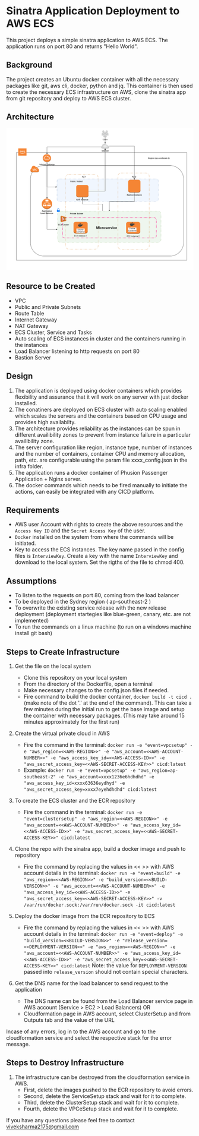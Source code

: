 # Sinatra Application Deployment to AWS ECS

This project deploys a simple sinatra application to AWS ECS. The application runs on port 80 and returns "Hello World".

## Background

The project creates an Ubuntu docker container with all the necessary packages like git, aws cli, docker, python and jq. This container is then used to create the necessary ECS infrastructure on AWS, clone the sinatra app from git repository and deploy to AWS ECS cluster.

## Architecture
![alt text](https://raw.githubusercontent.com/viveksharma2175/cfn-simple-sintara-app/master/gitimages/REA1.png)

## Resource to be Created
- VPC
- Public and Private Subnets
- Route Table
- Internet Gateway
- NAT Gateway
- ECS Cluster, Service and Tasks
- Auto scaling of ECS instances in cluster and the containers running in the instances
- Load Balancer listening to http requests on port 80
- Bastion Server

## Design
1. The application is deployed using docker containers which provides flexibility and assurance that it will work on any server with just docker installed.
2. The conatiners are deployed on ECS cluster with auto scaling enabled which scales the servers and the containers based on CPU usage and provides high availabilty.
3. The architecture provides reliability as the instances can be spun in different availibility zones to prevent from instance failure in a particular availibility zone.
4. The server configuration like region, instance type, number of instances and the number of containers, container CPU and memory allocation, path, etc. are configurable using the param file xxxx_config.json in the infra folder.
5. The application runs a docker container of Phusion Passenger Application + Nginx server.
6. The docker commands which needs to be fired manually to initiate the actions, can easily be integrated with any CICD platform.

## Requirements
- AWS user Account with rights to create the above resources and the `Access Key ID` and the `Secret Access Key` of the user.
- `Docker` installed on the system from where the commands will be initiated.
- Key to access the ECS instances. The key name passed in the config files is `InterviewKey`. Create a key with the name `InterviewKey` and download to the local system. Set the rigths of the file to chmod 400.

## Assumptions

- To listen to the requests on port 80, coming from the load balancer
- To be deployed in the Sydney region ( ap-southeast-2 )
- To overwrite the existing service release with the new release deployment (deployment startegies like blue-green, canary, etc. are not implemented)
- To run the commands on a linux machine (to run on a windows machine install git bash)

## Steps to Create Infrastructure
1. Get the file on the local system
    - Clone this repository on your local system
    - From the directory of the Dockerfile, open a terminal
    - Make necessary changes to the config.json files if needed.
    - Fire command to build the docker container, `docker build -t cicd .` (make note of the dot '.' at the end of the command). This can take a few minutes during the initial run to get the base image and setup the container with necessary packages. (This may take around 15 minutes approximately for the first run)
2. Create the virtual private cloud in AWS
    - Fire the command in the terminal:
        `docker run -e "event=vpcsetup" -e "aws_region=<<AWS-REGION>>" -e "aws_account=<<AWS-ACCOUNT-NUMBER>>" -e "aws_access_key_id=<<AWS-ACCESS-ID>>" -e "aws_secret_access_key=<<AWS-SECRET-ACCESS-KEY>>" cicd:latest`
    - Example:
        `docker run -e "event=vpcsetup" -e "aws_region=ap-southeast-2" -e "aws_account=xxxx1236e6hdhdhd" -e "aws_access_key_id=xxxx63636eydhyd" -e "aws_secret_access_key=xxxx7eyehdhdhd" cicd:latest`

3. To create the ECS cluster and the ECR repository
    - Fire the command in the terminal:
        `docker run -e "event=clustersetup" -e "aws_region=<<AWS-REGION>>" -e "aws_account=<<AWS-ACCOUNT-NUMBER>>" -e "aws_access_key_id=<<AWS-ACCESS-ID>>" -e "aws_secret_access_key=<<AWS-SECRET-ACCESS-KEY>>" cicd:latest`
4. Clone the repo with the sinatra app, build a docker image and push to repository    
    - Fire the command by replacing the values in << >> with AWS account details in the terminal:
        `docker run -e "event=build" -e "aws_region=<<AWS-REGION>>" -e "build_version=<<BUILD-VERSION>>" -e "aws_account=<<AWS-ACCOUNT-NUMBER>>" -e "aws_access_key_id=<<AWS-ACCESS-ID>>" -e "aws_secret_access_key=<<AWS-SECRET-ACCESS-KEY>>" -v /var/run/docker.sock:/var/run/docker.sock -it cicd:latest`
5. Deploy the docker image from the ECR repository to ECS   
    - Fire the command by replacing the values in << >> with AWS account details in the terminal:
        `docker run -e "event=deploy" -e "build_version=<<BUILD-VERSION>>" -e "release_version=<<DEPLOYMENT-VERSION>>" -e "aws_region=<<AWS-REGION>>" -e "aws_account=<<AWS-ACCOUNT-NUMBER>>" -e "aws_access_key_id=<<AWS-ACCESS-ID>>" -e "aws_secret_access_key=<<AWS-SECRET-ACCESS-KEY>>" cicd:latest`
      Note: the value for `DEPLOYMENT-VERSION` passed into `release_version` should not contain special characters.
6. Get the DNS name for the load balancer to send request to the application
    - The DNS name can be found from the Load Balancer service page in AWS account (Service > EC2 > Load Balancers)
    OR
    - Cloudformation page in AWS account, select ClusterSetup and from Outputs tab and the value of the URL

Incase of any errors, log in to the AWS account and go to the cloudformation service and select the respective stack for the error message.

## Steps to Destroy Infrastructure
1. The infrastructure can be destroyed from the cloudformation service in AWS.
    - First, delete the images pushed to the ECR repository to avoid errors.
    - Second, delete the ServiceSetup stack and wait for it to complete.
    - Third, delete the ClusterSetup stack and wait for it to complete.
    - Fourth, delete the VPCeSetup stack and wait for it to complete.


If you have any questions please feel free to contact viveksharma2175@gmail.com
